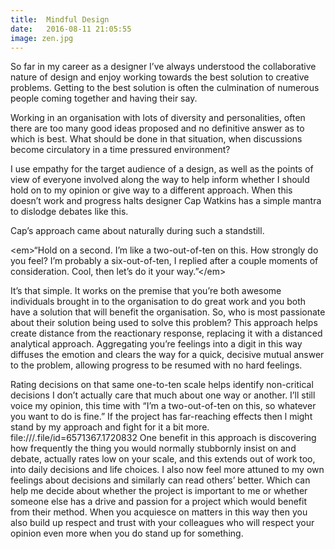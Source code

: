 ```yaml
---
title:  Mindful Design
date:   2016-08-11 21:05:55
image: zen.jpg
---
```


So far in my career as a designer I’ve always understood the collaborative nature of design and enjoy working towards the best solution to creative problems. Getting to the best solution is often the culmination of numerous people coming together and having their say. 

Working in an organisation with lots of diversity and personalities, often there are too many good ideas proposed and no definitive answer as to which is best. What should be done in that situation, when discussions become circulatory in a time pressured environment? 

I use empathy for the target audience of a design, as well as the points of view of everyone involved along the way to help inform whether I should hold on to my opinion or give way to a different approach. When this doesn’t work and progress halts designer Cap Watkins has a simple mantra to dislodge debates like this.

Cap’s approach came about naturally during such a standstill.

\<em\>“Hold on a second. I’m like a two-out-of-ten on this. How strongly do you feel?
I’m probably a six-out-of-ten, I replied after a couple moments of consideration.
Cool, then let’s do it your way.”\</em\>

It’s that simple. It works on the premise that you’re both awesome individuals brought in to the organisation to do great work and you both have a solution that will benefit the organisation. So, who is most passionate about their solution being used to solve this problem? This approach helps create distance from the reactionary response, replacing it with a distanced analytical approach. Aggregating you’re feelings into a digit in this way diffuses the emotion and clears the way for a quick, decisive mutual answer to the problem, allowing progress to be resumed with no hard feelings.

Rating decisions on that same one-to-ten scale helps identify non-critical decisions I don’t actually care that much about one way or another. I’ll still voice my opinion, this time with “I’m a two-out-of-ten on this, so whatever you want to do is fine.” If the project has far-reaching effects then l might stand by my approach and fight for it a bit more.
file:///.file/id=6571367.1720832
One benefit in this approach is discovering how frequently the thing you would normally stubbornly insist on and debate, actually rates low on your scale, and this extends out of work too, into daily decisions and life choices. I also now feel more attuned to my own feelings about decisions and similarly can read others’ better. Which can help me decide about whether the project is important to me or whether someone else has a drive and passion for a project which would benefit from their method. When you acquiesce on matters in this way then you also build up respect and trust with your colleagues who will respect your opinion even more when you do stand up for something.


<br><br>